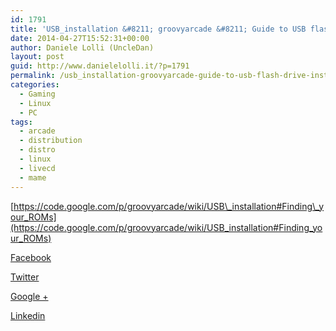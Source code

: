 ```yaml
---
id: 1791
title: 'USB_installation &#8211; groovyarcade &#8211; Guide to USB flash drive installation. &#8211; Arcade GNU/Linux system liveCD/liveUSB 64 or 32 bit &#8211; Google Project Hosting'
date: 2014-04-27T15:52:31+00:00
author: Daniele Lolli (UncleDan)
layout: post
guid: http://www.danielelolli.it/?p=1791
permalink: /usb_installation-groovyarcade-guide-to-usb-flash-drive-installation-arcade-gnulinux-system-livecdliveusb-64-or-32-bit-google-project-hosting-04-2014.html
categories:
  - Gaming
  - Linux
  - PC
tags:
  - arcade
  - distribution
  - distro
  - linux
  - livecd
  - mame
---
```

[https://code.google.com/p/groovyarcade/wiki/USB\_installation#Finding\_your_ROMs](https://code.google.com/p/groovyarcade/wiki/USB_installation#Finding_your_ROMs)

<div class="container_share">
  <a href="http://www.facebook.com/sharer.php?u=http://www.danielelolli.it/usb_installation-groovyarcade-guide-to-usb-flash-drive-installation-arcade-gnulinux-system-livecdliveusb-64-or-32-bit-google-project-hosting-04-2014.html&t=USB_installation &#8211; groovyarcade &#8211; Guide to USB flash drive installation. &#8211; Arcade GNU/Linux system liveCD/liveUSB 64 or 32 bit &#8211; Google Project Hosting" target="_blank" class="button_purab_share facebook"><span><i class="icon-facebook"></i></span>
  
  <p>
    Facebook
  </p></a> 
  
  <a href="http://twitter.com/share?url=http://www.danielelolli.it/usb_installation-groovyarcade-guide-to-usb-flash-drive-installation-arcade-gnulinux-system-livecdliveusb-64-or-32-bit-google-project-hosting-04-2014.html&text=USB_installation &#8211; groovyarcade &#8211; Guide to USB flash drive installation. &#8211; Arcade GNU/Linux system liveCD/liveUSB 64 or 32 bit &#8211; Google Project Hosting" target="_blank" class="button_purab_share twitter"><span><i class="icon-twitter"></i></span>
  
  <p>
    Twitter
  </p></a> 
  
  <a href="https://plus.google.com/share?url=http://www.danielelolli.it/usb_installation-groovyarcade-guide-to-usb-flash-drive-installation-arcade-gnulinux-system-livecdliveusb-64-or-32-bit-google-project-hosting-04-2014.html" target="_blank" class="button_purab_share google-plus"><span><i class="icon-google-plus"></i></span>
  
  <p>
    Google +
  </p></a> 
  
  <a href="http://www.linkedin.com/shareArticle?mini=true&url=http://www.danielelolli.it/usb_installation-groovyarcade-guide-to-usb-flash-drive-installation-arcade-gnulinux-system-livecdliveusb-64-or-32-bit-google-project-hosting-04-2014.html&title=USB_installation &#8211; groovyarcade &#8211; Guide to USB flash drive installation. &#8211; Arcade GNU/Linux system liveCD/liveUSB 64 or 32 bit &#8211; Google Project Hosting" target="_blank" class="button_purab_share linkedin"><span><i class="icon-linkedin"></i></span>
  
  <p>
    Linkedin
  </p></a>
</div>